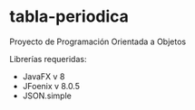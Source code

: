 # tabla-periodica
Proyecto de Programación Orientada a Objetos

Librerías requeridas:
- JavaFX v 8
- JFoenix v 8.0.5
- JSON.simple
